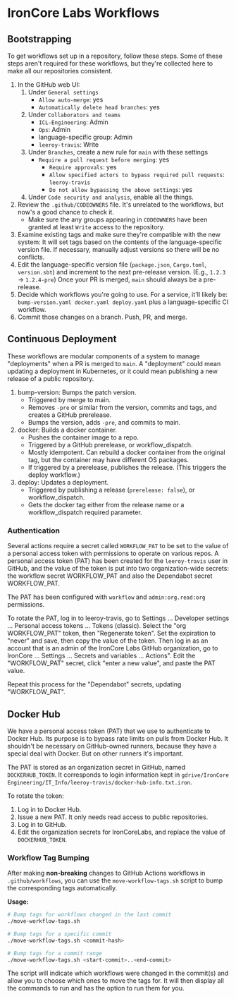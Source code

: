 # IronCore Labs Workflows

## Bootstrapping

To get workflows set up in a repository, follow these steps. Some of these steps aren't required for these workflows, but they're
collected here to make all our repositories consistent.

1. In the GitHub web UI:
   1. Under `General settings`
      - `Allow auto-merge`: yes
      - `Automatically delete head branches`: yes
   1. Under `Collaborators and teams`
      - `ICL-Engineering`: Admin
      - `Ops`: Admin
      - language-specific group: Admin
      - `leeroy-travis`: Write
   1. Under `Branches`, create a new rule for `main` with these settings
      - `Require a pull request before merging`: yes
        - `Require approvals`: yes
        - `Allow specified actors to bypass required pull requests`: `leeroy-travis`
        - `Do not allow bypassing the above settings`: yes
   1. Under `Code security and analysis`, enable all the things.
1. Review the `.github/CODEOWNERS` file. It's unrelated to the workflows, but now's a good chance to check it.
   - Make sure the any groups appearing in `CODEOWNERS` have been granted at least `Write` access to the repository.
1. Examine existing tags and make sure they're compatible with the new system: It will set tags based on the contents of the
   language-specific version file. If necessary, manually adjust versions so there will be no conflicts.
1. Edit the language-specific version file (`package.json`, `Cargo.toml`, `version.sbt`) and increment to the next pre-release
   version. (E.g., `1.2.3` -> `1.2.4-pre`) Once your PR is merged, `main` should always be a pre-release.
1. Decide which workflows you're going to use. For a service, it'll likely be:
   `bump-version.yaml docker.yaml deploy.yaml` plus a language-specific CI workflow.
1. Commit those changes on a branch. Push, PR, and merge.

## Continuous Deployment

These workflows are modular components of a system to manage "deployments" when a PR is merged to `main`. A "deployment" could mean
updating a deployment in Kubernetes, or it could mean publishing a new release of a public repository.

1. bump-version: Bumps the patch version.
   - Triggered by merge to main.
   - Removes `-pre` or similar from the version, commits and tags, and creates a GitHub prerelease.
   - Bumps the version, adds `-pre`, and commits to main.
2. docker: Builds a docker container.
   - Pushes the container image to a repo.
   - Triggered by a GitHub prerelease, or workflow_dispatch.
   - Mostly idempotent. Can rebuild a docker container from the original tag, but the container may have different OS packages.
   - If triggered by a prerelease, publishes the release. (This triggers the deploy workflow.)
3. deploy: Updates a deployment.
   - Triggered by publishing a release (`prerelease: false`), or workflow_dispatch.
   - Gets the docker tag either from the release name or a workflow_dispatch required parameter.

### Authentication

Several actions require a secret called `WORKFLOW_PAT` to be set to the value
of a personal access token with permissions to operate on various repos. A
personal access token (PAT) has been created for the `leeroy-travis` user in
GitHub, and the value of the token is put into two organization-wide secrets:
the workflow secret WORKFLOW_PAT and also the Dependabot secret WORKFLOW_PAT.

The PAT has been configured with `workflow` and `admin:org.read:org`
permissions.

To rotate the PAT, log in to leeroy-travis, go to Settings ... Developer
settings ... Personal access tokens ... Tokens (classic). Select the
"org WORKFLOW_PAT" token, then "Regenerate token". Set the expiration to
"never" and save, then copy the value of the token. Then log in as an
account that is an admin of the IronCore Labs GitHub organization, go to
IronCore ... Settings ... Secrets and variables ... Actions". Edit the
"WORKFLOW_PAT" secret, click "enter a new value", and paste the PAT value.

Repeat this process for the "Dependabot" secrets, updating "WORKFLOW_PAT".

## Docker Hub

We have a personal access token (PAT) that we use to authenticate to Docker Hub. Its purpose is to bypass rate limits on pulls
from Docker Hub. It shouldn't be necessary on GitHub-owned runners, because they have a special deal with Docker. But on other
runners it's important.

The PAT is stored as an organization secret in GitHub, named `DOCKERHUB_TOKEN`. It corresponds to login information kept in
`gdrive/IronCore Engineering/IT_Info/leeroy-travis/docker-hub-info.txt.iron`.

To rotate the token:

1. Log in to Docker Hub.
1. Issue a new PAT. It only needs read access to public repositories.
1. Log in to GitHub.
1. Edit the organization secrets for IronCoreLabs, and replace the value of `DOCKERHUB_TOKEN`.

### Workflow Tag Bumping

After making **non-breaking** changes to GitHub Actions workflows in `.github/workflows`, you can use the `move-workflow-tags.sh` script to bump the corresponding tags automatically.

**Usage:**

```bash
# Bump tags for workflows changed in the last commit
./move-workflow-tags.sh

# Bump tags for a specific commit
./move-workflow-tags.sh <commit-hash>

# Bump tags for a commit range
./move-workflow-tags.sh <start-commit>..<end-commit>
```

The script will indicate which workflows were changed in the commit(s) and allow you to choose which ones to move the tags for. It will then
display all the commands to run and has the option to run them for you.
